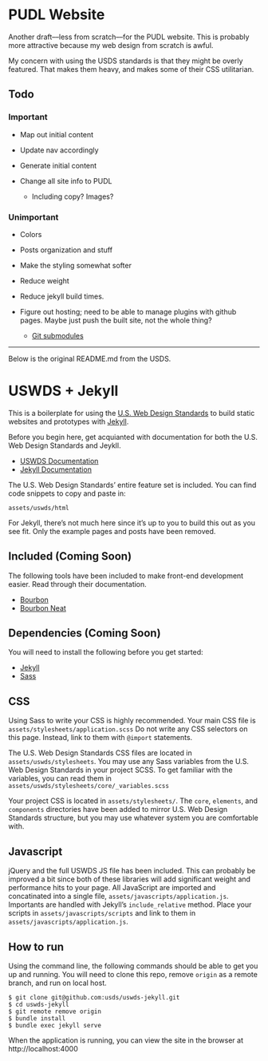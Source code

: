 # PUDL Website

Another draft––less from scratch––for the PUDL website. This is probably more attractive because my web design from scratch is awful.

My concern with using the USDS standards is that they might be overly featured. That makes them heavy, and makes some of their CSS utilitarian. 

## Todo

### Important

+ Map out initial content

+ Update nav accordingly

+ Generate initial content

+ Change all site info to PUDL
    + Including copy? Images?

### Unimportant

+ Colors

+ Posts organization and stuff

+ Make the styling somewhat softer

+ Reduce weight

+ Reduce jekyll build times.

+ Figure out hosting; need to be able to manage plugins with github pages. Maybe just push the built site, not the whole thing?
    + [Git submodules](https://git-scm.com/book/en/v2/Git-Tools-Submodules)

***

Below is the original README.md from the USDS.

# USWDS + Jekyll

This is a boilerplate for using the [U.S. Web Design Standards](https://standards.usa.gov/) to build static websites and prototypes with [Jekyll](https://jekyllrb.com/). 

Before you begin here, get acquianted with documentation for both the U.S. Web Design Standards and Jeykll. 
- [USWDS Documentation](https://standards.usa.gov/getting-started/)
- [Jekyll Documentation](https://jekyllrb.com/docs/home/)

The U.S. Web Design Standards’ entire feature set is included. You can find code snippets to copy and paste in:

```
assets/uswds/html
```

For Jekyll, there’s not much here since it’s up to you to build this out as you see fit. Only the example pages and posts have been removed. 

## Included (Coming Soon)
The following tools have been included to make front-end development easier. Read through their documentation. 
- [Bourbon](http://bourbon.io) 
- [Bourbon Neat](http://neat.bourbon.io/)

## Dependencies (Coming Soon)
You will need to install the following before you get started:
- [Jekyll](https://jekyllrb.com/docs/installation/) 
- [Sass](http://sass-lang.com/install)

## CSS
Using Sass to write your CSS is highly recommended. Your main CSS file is `assets/stylesheets/application.scss` Do not write any CSS selectors on this page. Instead, link to them with `@import` statements. 

The U.S. Web Design Standards CSS files are located in `assets/uswds/stylesheets`. You may use any Sass variables from the U.S. Web Design Standards in your project SCSS. To get familiar with the variables, you can read them in `assets/uswds/stylesheets/core/_variables.scss`

Your project CSS is located in  `assets/stylesheets/`. The `core`, `elements`, and `components` directories have been added to mirror U.S. Web Design Standards structure, but you may use whatever system you are comfortable with. 

## Javascript
jQuery and the full USWDS JS file has been included. This can probably be improved a bit since both of these libraries will add significant weight and performance hits to your page. All JavaScript are imported and concatinated into a single file, `assets/javascripts/application.js`. Importants are handled with Jekyll’s `include_relative` method. Place your scripts in `assets/javascripts/scripts` and link to them in `assets/javascripts/application.js`. 

## How to run
Using the command line, the following commands should be able to get you up and running. You will need to clone this repo, remove `origin` as a remote branch, and run on local host. 

```
$ git clone git@github.com:usds/uswds-jekyll.git
$ cd uswds-jekyll
$ git remote remove origin
$ bundle install
$ bundle exec jekyll serve
```

When the application is running, you can view the site in the browser at http://localhost:4000

